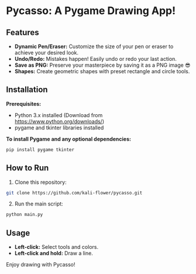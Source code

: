 # Pycasso: A Pygame Drawing App! 

## Features
* **Dynamic Pen/Eraser:** Customize the size of your pen or eraser to achieve your desired look.
* **Undo/Redo:** Mistakes happen! Easily undo or redo your last action.
* **Save as PNG:** Preserve your masterpiece by saving it as a PNG image 😎
* **Shapes:** Create geometric shapes with preset rectangle and circle tools.

## Installation

**Prerequisites:**

* Python 3.x installed (Download from https://www.python.org/downloads/)
* pygame and tkinter libraries installed

**To install Pygame and any optional dependencies:**

```bash
pip install pygame tkinter
```

## How to Run

1. Clone this repository: 
``` bash 
git clone https://github.com/kali-flower/pycasso.git
``` 

2. Run the main script: 
``` bash
python main.py
```

## Usage

* **Left-click:** Select tools and colors.
* **Left-click and hold:** Draw a line.


Enjoy drawing with Pycasso! 